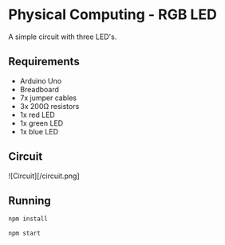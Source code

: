 # Physical Computing - RGB LED

A simple circuit with three LED's.

## Requirements

  * Arduino Uno
  * Breadboard
  * 7x jumper cables
  * 3x 200Ω resistors
  * 1x red LED
  * 1x green LED
  * 1x blue LED

## Circuit

![Circuit][/circuit.png]

## Running

```sh
npm install
```

```sh
npm start
```
